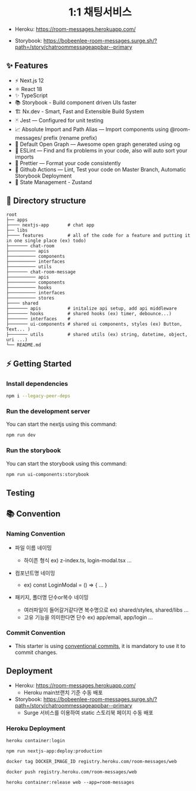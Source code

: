 <div align="center">
<h1>1:1 채팅서비스</h1>

</div>

- Heroku: https://room-messages.herokuapp.com/

- Storybook: https://bobeenlee-room-messages.surge.sh/?path=/story/chatroommessageappbar--primary

## ✨ Features

- ⚡️ Next.js 12
- ⚛️ React 18
- ✨ TypeScript
- 📚 Storybook - Build component driven UIs faster
- 🏗 Nx.dev - Smart, Fast and Extensible Build System
- 🃏 Jest — Configured for unit testing
- 📈 Absolute Import and Path Alias — Import components using @room-messages/ prefix (rename prefix)
- 👀 Default Open Graph — Awesome open graph generated using og
- 📏 ESLint — Find and fix problems in your code, also will auto sort your imports
- 💖 Prettier — Format your code consistently
- 👷 Github Actions — Lint, Test your code on Master Branch, Automatic Storybook Deployment
- 📗 State Management - Zustand

## 📂 Directory structure

    root
    ├── apps
    ├──── nextjs-app       # chat app
    ├── libs
    ├──── features         # all of the code for a feature and putting it in one single place (ex) todo)
    ├─────── chat-room
    ├────────── apis
    ├────────── components
    ├────────── interfaces
    ├────────── utils
    ├─────── chat-room-message
    ├────────── apis
    ├────────── components
    ├────────── hooks
    ├────────── interfaces
    ├────────── stores
    ├──── shared
    ├─────── apis          # initalize api setup, add api middleware
    ├─────── hooks         # shared hooks (ex) timer, debounce...)
    ├─────── interfaces    #
    ├─────── ui-components # shared ui components, styles (ex) Button, Text... )
    ├─────── utils         # shared utils (ex) string, datetime, object, uri ...)
    └── README.md

## ⚡️ Getting Started

### Install dependencies

```bash
npm i --legacy-peer-deps
```

### Run the development server

You can start the nextjs using this command:

```bash
npm run dev
```

### Run the storybook

You can start the storybook using this command:

```bash
npm run ui-components:storybook
```

## Testing

## 📚 Convention

### Naming Convention

- 파일 이름 네이밍
  - 하이픈 형식 ex) z-index.ts, login-modal.tsx ...
- 컴포넌트명 네이밍
  - ex) const LoginModal = () => { ... }
- 패키지, 폴더명 단수or복수 네이밍

  - 여러파일이 들어갈거같다면 복수명으로
    ex) shared/styles, shared/libs ...
  - 고유 기능을 의미한다면 단수
    ex) app/email, app/login ...

### Commit Convention

- This starter is using [conventional commits](https://www.conventionalcommits.org/en/v1.0.0/), it is mandatory to use it to commit changes.

## Deployment

- Heroku: https://room-messages.herokuapp.com/
  - Heroku main브랜치 기준 수동 배포
- Storybook: https://bobeenlee-room-messages.surge.sh/?path=/story/chatroommessageappbar--primary
  - Surge 서비스를 이용하여 static 스토리북 페이지 수동 배포

### Heroku Deployment

```
heroku container:login

npm run nextjs-app:deploy:production

docker tag DOCKER_IMAGE_ID registry.heroku.com/room-messages/web

docker push registry.heroku.com/room-messages/web

heroku container:release web --app=room-messages
```
